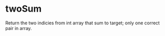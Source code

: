 # twoSum

Return the two indicies from int array that sum to target; only one correct pair in array.
